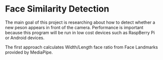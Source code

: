 # Face Similarity Detection
The main goal of this project is researching about how to detect whether a new peson appears in front of the camera.
Performance is important because this program will be run in low cost devices such as RaspBerry Pi or Android devices.

The first approach calculates Width/Length face ratio from Face Landmarks provided by MediaPipe.
